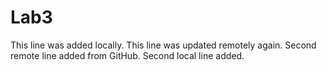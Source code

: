 # Lab3

This line was added locally.
This line was updated remotely again.
Second remote line added from GitHub.
Second local line added.

